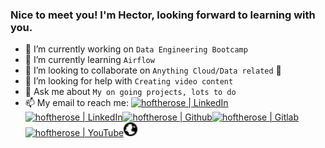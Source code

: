 ### Nice to meet you! I'm Hector, looking forward to learning with you.

- 🔭 I’m currently working on `Data Engineering Bootcamp`
- 🌱 I’m currently learning `Airflow`
- 👯 I’m looking to collaborate on `Anything Cloud/Data related` 👀
- 🤔 I’m looking for help with `Creating video content`
- 💬 Ask me about `My on going projects, lots to do`
- 📫 My email to reach me: [<img alt="hoftherose | LinkedIn" width="25px" src="https://cdn.jsdelivr.net/npm/simple-icons@v3/icons/gmail.svg" />][email][<img alt="hoftherose | LinkedIn" width="22px" src="https://cdn.jsdelivr.net/npm/simple-icons@v3/icons/linkedin.svg" />][linkedin][<img alt="hoftherose | Github" width="22px" src="https://cdn.jsdelivr.net/npm/simple-icons@v3/icons/github.svg" />][github][<img alt="hoftherose | Gitlab" width="22px" src="https://cdn.jsdelivr.net/npm/simple-icons@v3/icons/gitlab.svg" />][gitlab][<img alt="hoftherose | YouTube" width="22px" src="https://cdn.jsdelivr.net/npm/simple-icons@v3/icons/youtube.svg" />][youtube][<img alt="hoftherose.com" width="22px" src="https://raw.githubusercontent.com/iconic/open-iconic/master/svg/globe.svg" />][website]

[linkedin]: https://linkedin.com/in/hoftherose
[website]: https://github.com/hoftherose
[github]: https://github.com/hoftherose
[gitlab]: https://gitlab.com/hoftherose
[youtube]: https://youtube.com
[email]: hoftherose@gmail.com
